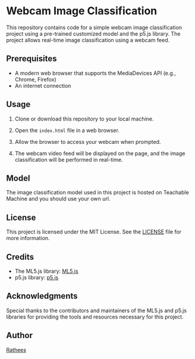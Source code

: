 # Webcam Image Classification

This repository contains code for a simple webcam image classification project using a pre-trained customized model and the p5.js library. The project allows real-time image classification using a webcam feed.

## Prerequisites

- A modern web browser that supports the MediaDevices API (e.g., Chrome, Firefox)
- An internet connection

## Usage

1. Clone or download this repository to your local machine.

2. Open the `index.html` file in a web browser.

3. Allow the browser to access your webcam when prompted.

4. The webcam video feed will be displayed on the page, and the image classification will be performed in real-time.

## Model

The image classification model used in this project is hosted on Teachable Machine and you should use your own url.

## License

This project is licensed under the MIT License. See the [LICENSE](LICENSE) file for more information.

## Credits

- The ML5.js library: [ML5.js](https://ml5js.org/)
- p5.js library: [p5.js](https://p5js.org/)

## Acknowledgments

Special thanks to the contributors and maintainers of the ML5.js and p5.js libraries for providing the tools and resources necessary for this project.

## Author

[Rathees](https://github.com/ratheesk)
